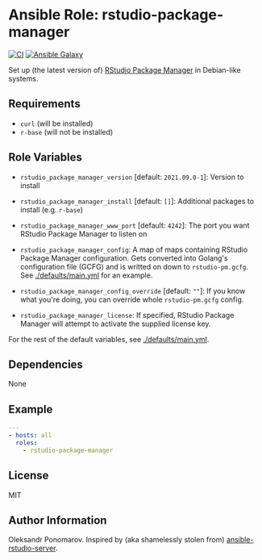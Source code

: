 # Ansible Role: rstudio-package-manager

[![CI](https://github.com/Appsilon/ansible-rstudio-package-manager/workflows/CI/badge.svg)](https://github.com/Appsilon/ansible-rstudio-package-manager/actions/workflows/ci.yml)
[![Ansible Galaxy](https://img.shields.io/badge/ansible--galaxy-appsilon.rstudio_package_manager-blue.svg)](https://galaxy.ansible.com/appsilon/rstudio_package_manager/)

Set up (the latest version of) [RStudio Package Manager](https://www.rstudio.com/products/package-manager/) in Debian-like systems.

## Requirements

* `curl` (will be installed)
* `r-base` (will not be installed)

## Role Variables

* `rstudio_package_manager_version` [default: `2021.09.0-1`]: Version to install
* `rstudio_package_manager_install` [default: `[]`]: Additional packages to install (e.g. `r-base`)
* `rstudio_package_manager_www_port` [default: `4242`]: The port you want RStudio Package Manager to listen on
* `rstudio_package_manager_config`: A map of maps containing RStudio Package
   Manager configuration. Gets converted into Golang's configuration file (GCFG)
   and is writted on down to `rstudio-pm.gcfg`. See
   [./defaults/main.yml](./defaults/main.yml) for an example.
* `rstudio_package_manager_config_override` [default: `""`]: If you know what you're doing, you can override whole `rstudio-pm.gcfg` config.

* `rstudio_package_manager_license`: If specified, RStudio Package Manager will attempt to activate the supplied license key.

For the rest of the default variables, see
[./defaults/main.yml](./defaults/main.yml).

## Dependencies

None

## Example

```yaml
---
- hosts: all
  roles:
    - rstudio-package-manager
```

## License

MIT

## Author Information

Oleksandr Ponomarov. Inspired by (aka shamelessly stolen from) [ansible-rstudio-server](https://github.com/Oefenweb/ansible-rstudio-server).
